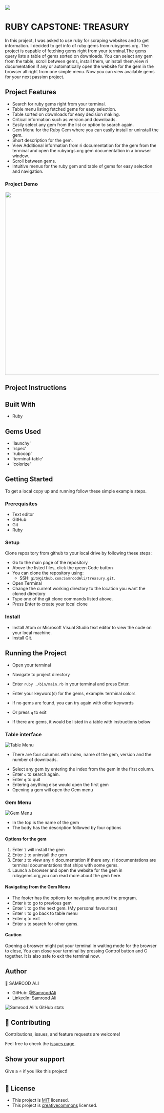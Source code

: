 ![](https://img.shields.io/badge/Microverse-blueviolet)

# RUBY CAPSTONE: TREASURY

In this project, I was asked to use ruby for scraping websites and to get information. I decided to get info of ruby gems from rubygems.org. The project is capable of fetching gems right from your terminal.The gems query lists a table of gems sorted on downloads. You can select any gem from the table, scroll between gems, install them, uninstall them,view ri documentation if any or automatically open the website for the gem in the browser all right from one simple menu. Now you can view available gems for your next passion project.

## Project Features

- Search for ruby gems right from your terminal.
- Table menu listing fetched gems for easy selection.
- Table sorted on downloads for easy decision making.
- Critical information such as version and downloads.
- Easily select any gem from the list or option to search again.
- Gem Menu for the Ruby Gem where you can easily install or uninstall the gem.
- Short description for the gem.
- View Additional information from ri documentation for the gem from the terminal and open the rubyorgs.org gem documentation in a browser window.
- Scroll between gems.
- Intuitive menus for the ruby gem and table of gems for easy selection and navigation.


### Project Demo

<p align="center">
  <img width="600" src="treasury.svg">
</p>

## Project Instructions


## Built With
- Ruby

## Gems Used

- 'launchy'
- 'rspec'
- 'rubocop'
- 'terminal-table'
- 'colorize'


## Getting Started
To get a local copy up and running follow these simple example steps.

### Prerequisites
- Text editor
- GitHub
- Git
- Ruby

### Setup
Clone repository from github to your local drive by following these steps:
- Go to the main page of the repository
- Above the listed files, click the green Code button
- You can clone the repository using:
  - SSH: `git@github.com:SamroodAli/treasury.git`.
- Open Terminal
- Change the current working directory to the location you want the cloned directory
- Type one of the git clone commands listed above.
- Press Enter to create your local clone

### Install
- Install Atom or Microsoft Visual Studio text editor to view the code on your local machine.
- Install Git.

## Running the Project
- Open your terminal
- Navigate to project directory
- Enter `ruby ./bin/main.rb` in your terminal and press Enter.
- Enter your keyword(s) for the gems, example: terminal colors
- If no gems are found, you can try again with other keywords
- Or press `q` to exit

- If there are gems, it would be listed in a table with instructions below
### Table interface
![Table Menu](table_menu.png)

- There are four columns with index, name of the gem, version and the number of downloads.
* Select any gem by entering the index from the gem in the first column.
* Enter `s` to search again.
* Enter `q` to quit
* Entering anything else would open the first gem
* Opening a gem will open the Gem menu

### Gem Menu
![Gem Menu](gem_menu.png)


- In the top is the name of the gem
- The body has the description followed by four options
#### Options for the gem
1. Enter `1` will install the gem
2. Enter `2` to uninstall the gem
3. Enter `3` to view any ri documentation if there any. ri documentations are terminal documentations that ships with some gems.
4. Launch a browser and open the website for the gem in rubygems.org,you can read more about the gem here.

#### Navigating from the Gem Menu
- The footer has the options for navigating around the program.
- Enter `h` to go to previous gem
- Enter `l` to go the next gem. (My personal favourites)
- Enter `t` to go back to table menu
- Enter `q` to exit
- Enter `s` to search for other gems.

#### Caution
Opening a broswer might put your terminal in waiting mode for the browser to close, You can close your terminal by pressing Control button and C together. It is also safe to exit the terminal now.

## Author

👤 SAMROOD ALI

- GitHub: [@SamroodAli](https://github.com/SamroodAli)
- LinkedIn: [Samrood Ali](https://www.linkedin.com/in/samrood-ali/)

![Samrood Ali's GitHub stats](https://github-readme-stats.vercel.app/api?username=SamroodAli&count_private=true&theme=dark&show_icons=true)


## 🤝 Contributing

Contributions, issues, and feature requests are welcome!

Feel free to check the [issues page](https://github.com/amiraabouhadid/project3_tictactoe/issues).

## Show your support

Give a ⭐️ if you like this project!


## 📝 License

- This project is [MIT](https://opensource.org/licenses/MIT) licensed.
- This project is [creativecommons](https://creativecommons.org/licenses/by-nc/4.0/) licensed.
